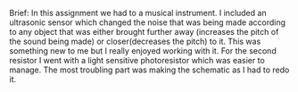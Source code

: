 
Brief: In this assignment we had to a musical instrument. I included an ultrasonic sensor which changed the noise that was being made according to any object that was either brought further away (increases the pitch of the sound being made) or closer(decreases the pitch) to it. This was something new to me but I really enjoyed working with it. For the second resistor I went with a light sensitive photoresistor which was easier to manage. The most troubling part was making the schematic as I had to redo it.


